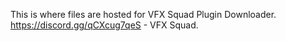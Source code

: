 This is where files are hosted for VFX Squad Plugin Downloader.
https://discord.gg/qCXcug7qeS - VFX Squad.
